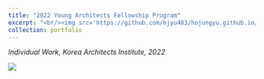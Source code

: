 ```yaml
---
title: "2022 Young Architects Fellowship Program"
excerpt: "<br/><img src='https://github.com/hjyu483/hojungyu.github.io/blob/master/images/young_architects.png?raw=true'>"
collection: portfolio
---
```


*Individual Work, Korea Architects Institute, 2022* <br>

<img src = 'https://github.com/hjyu483/hojungyu.github.io/blob/master/images/young_architects_2.png?raw=true'>

